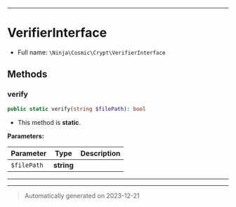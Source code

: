 ***

# VerifierInterface





* Full name: `\Ninja\Cosmic\Crypt\VerifierInterface`



## Methods


### verify



```php
public static verify(string $filePath): bool
```



* This method is **static**.




**Parameters:**

| Parameter | Type | Description |
|-----------|------|-------------|
| `$filePath` | **string** |  |





***


***
> Automatically generated on 2023-12-21
